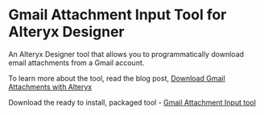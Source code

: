 # Gmail Attachment Input Tool for Alteryx Designer
An Alteryx Designer tool that allows you to programmatically download email attachments from a Gmail account.

To learn more about the tool, read the blog post, [Download Gmail Attachments with Alteryx](https://community.alteryx.com/t5/Engine-Works-Blog/Download-Gmail-Attachments-with-Alteryx/ba-p/28823)

Download the ready to install, packaged tool - [Gmail Attachment Input tool](https://alteryxdownload.s3.amazonaws.com/Tools/GmailAttachmentInput.yxi)
